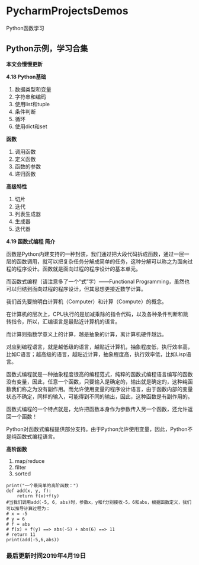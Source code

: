 # PycharmProjectsDemos
Python函数学习
## Python示例，学习合集

**本文会慢慢更新**

**4.18 Python基础**
1. 数据类型和变量
2. 字符串和编码
3. 使用list和tuple
4. 条件判断
5. 循环
6. 使用dict和set

**函数**
1. 调用函数
2. 定义函数
3. 函数的参数
4. 递归函数

**高级特性**
1. 切片
2. 迭代
3. 列表生成器
4. 生成器
5. 迭代器

**4.19 函数式编程 简介**

函数是Python内建支持的一种封装，我们通过把大段代码拆成函数，通过一层一层的函数调用，就可以把复杂任务分解成简单的任务，这种分解可以称之为面向过程的程序设计。函数就是面向过程的程序设计的基本单元。

而函数式编程（请注意多了一个“式”字）——Functional Programming，虽然也可以归结到面向过程的程序设计，但其思想更接近数学计算。

我们首先要搞明白计算机（Computer）和计算（Compute）的概念。

在计算机的层次上，CPU执行的是加减乘除的指令代码，以及各种条件判断和跳转指令，所以，汇编语言是最贴近计算机的语言。

而计算则指数学意义上的计算，越是抽象的计算，离计算机硬件越远。

对应到编程语言，就是越低级的语言，越贴近计算机，抽象程度低，执行效率高，比如C语言；越高级的语言，越贴近计算，抽象程度高，执行效率低，比如Lisp语言。

函数式编程就是一种抽象程度很高的编程范式，纯粹的函数式编程语言编写的函数没有变量，因此，任意一个函数，只要输入是确定的，输出就是确定的，这种纯函数我们称之为没有副作用。而允许使用变量的程序设计语言，由于函数内部的变量状态不确定，同样的输入，可能得到不同的输出，因此，这种函数是有副作用的。

函数式编程的一个特点就是，允许把函数本身作为参数传入另一个函数，还允许返回一个函数！

Python对函数式编程提供部分支持。由于Python允许使用变量，因此，Python不是纯函数式编程语言。


**高阶函数**
1. map/reduce
2. filter
3. sorted

```
print("一个最简单的高阶函数：")
def add(x, y, f):
    return f(x)+f(y)
#当我们调用add(-5, 6, abs)时，参数x，y和f分别接收-5，6和abs，根据函数定义，我们可以推导计算过程为：
# x = -5
# y = 6
# f = abs
# f(x) + f(y) ==> abs(-5) + abs(6) ==> 11
# return 11
print(add(-5,6,abs))
```



### 最后更新时间2019年4月19日
